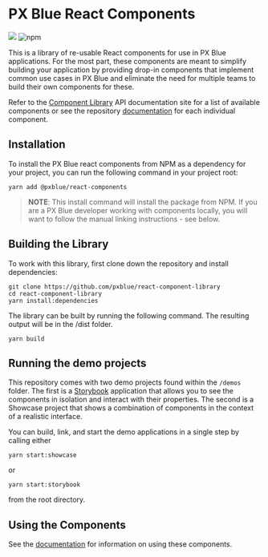 # PX Blue React Components

[![](https://img.shields.io/circleci/project/github/pxblue/react-component-library/master.svg?style=flat)](https://circleci.com/gh/pxblue/react-component-library/tree/master)
![npm](https://img.shields.io/npm/v/@pxblue/react-components?label=%40pxblue%2Freact-components)

This is a library of re-usable React components for use in PX Blue applications. For the most part, these components are meant to simplify building your application by providing drop-in components that implement common use cases in PX Blue and eliminate the need for multiple teams to build their own components for these.

Refer to the [Component Library](https://pxblue-components.github.io/react/?path=/story/channel-value--with-value) API documentation site for a list of available components or see the repository [documentation](https://github.com/pxblue/react-component-library/tree/dev/docs) for each individual component.

## Installation

To install the PX Blue react components from NPM as a dependency for your project, you can run the following command in your project root:

```
yarn add @pxblue/react-components
```

> **NOTE**: This install command will install the package from NPM. If you are a PX Blue developer working with components locally, you will want to follow the manual linking instructions - see below.

## Building the Library

To work with this library, first clone down the repository and install dependencies:

```
git clone https://github.com/pxblue/react-component-library
cd react-component-library
yarn install:dependencies
```

The library can be built by running the following command. The resulting output will be in the /dist folder.

```
yarn build
```

## Running the demo projects

This repository comes with two demo projects found within the `/demos` folder.
The first is a [Storybook](https://storybook.js.org/) application that allows you to see the components in isolation and interact with their properties. The second is a Showcase project that shows a combination of components in the context of a realistic interface.

You can build, link, and start the demo applications in a single step by calling either

```
yarn start:showcase
```

or

```
yarn start:storybook
```

from the root directory.

## Using the Components

See the [documentation](https://github.com/pxblue/react-component-library/tree/dev/docs) for information on using these components.

